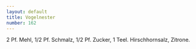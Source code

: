 ```yaml
---
layout: default
title: Vogelnester
number: 162
---
```


2 Pf. Mehl, 1/2 Pf. Schmalz, 1/2 Pf. Zucker, 1 Teel. Hirschhornsalz, Zitrone.
